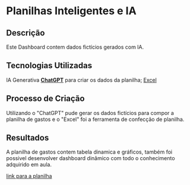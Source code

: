 # Planilhas Inteligentes e IA

## Descrição
Este Dashboard contem dados fictícios gerados com IA.  

## Tecnologias Utilizadas
IA Generativa **[ChatGPT](https://chat.openai.com)** para criar os dados da planilha;
[Excel](https://www.microsoft.com/en/microsoft-365/excel)

## Processo de Criação
Utilizando o "ChatGPT" pude gerar os dados fictícios para compor a planilha de gastos e o "Excel" foi a ferramenta de confecção de planilha. 

## Resultados
A planilha de gastos contem tabela dinamica e gráficos, também foi possivel desenvolver dashboard dinâmico com todo o conhecimento adquirido em aula.

[link para a planilha](https://github.com/lisebarb/lisebarb/blob/main/planilha_anelise.xlsx)
